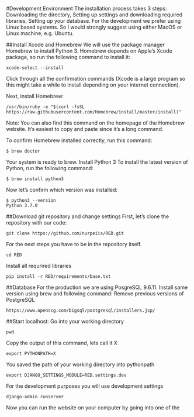 #Development Environment
The installation process takes 3 steps: Downloading the directory, Setting up settings and downloading required libraries, Setting up your database. For the development we prefer using Linux based systems. So I would strongly suggest using either MacOS or Linux machine, e.g. Ubuntu.

##Install Xcode and Homebrew
We will use the package manager Homebrew to install Python 3. Homebrew depends on Apple’s Xcode package, so run the following command to install it:
```
xcode-select --install
```
Click through all the confirmation commands (Xcode is a large program so this might take a while to install depending on your internet connection).

Next, install Homebrew:
```
/usr/bin/ruby -e "$(curl -fsSL https://raw.githubusercontent.com/Homebrew/install/master/install)"
```
Note: You can also find this command on the homepage of the Homebrew website. It’s easiest to copy and paste since it’s a long command.

To confirm Homebrew installed correctly, run this command:
```
$ brew doctor
```
Your system is ready to brew.
Install Python 3
To install the latest version of Python, run the following command:
```
$ brew install python3
```
Now let’s confirm which version was installed:
```
$ python3 --version
Python 3.7.0
```

##Download git repository and change settings
First, let’s clone the repository with our code:
```
git clone https://github.com/nurpeiis/RED.git
```
For the next steps you have to be in the repository itself.
```
cd RED
```
Install all requrired libraries
```
pip install -r RED/requirements/base.txt
```
##Database
For the production we are using PosgreSQL 9.6.11. Install same version using brew and following command:
Remove previous versions of PostgreSQL
```
https://www.openscg.com/bigsql/postgresql/installers.jsp/
```


##Start localhost:
Go into your working directory
```
pwd
```
Copy the output of this command, lets call it X
```
export PYTHONPATH=X
```
You saved the path of your working directory into pythonpath
```
export DJANGO_SETTINGS_MODULE=RED.settings.dev
```
For the development purposes you will use development settings
```
django-admin runserver
```
Now you can run the website on your computer by going into one of the 

